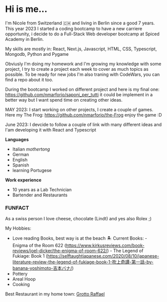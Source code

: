 
# Hi is me...

I'm Nicole from Switzerland 🇨🇭 and living in Berlin since a good 7 years.
This year 2023 I started a coding bootcamp to have a new carriere opportunity, i decide to do a Full-Stack Web developer bootcamp at Spiced Academy in Berlin.

My skills are mostly in:
React, Next.js, Javascript, HTML, CSS, Typescript, Mongodb, Python and Pygame

Obviusly I'm doing my homework and I'm growing my knowledge with some project, I try to create a project each week to cover as much topics as possible.
To be ready for new jobs I'm also traning with CodeWars, you can find a repo about it too.

During the bootcamp I worked on different project and here is my final one:
https://github.com/nmarforio/saponi_per_tutti
it could be implement in a better way but I want spend time on creating other ideas.

MAY 2023:
I start working on other projects, I create a couple of games. Here my The Frog:
https://github.com/nmarforio/the-Frog 
enjoy the game :D

June 2023:
I devcide to follow a couple of link with many different ideas and I'am developing it with React and Typescript

**Languages**
- Italian _mothertong_
- German
- English
- Spanish
- learning Portugese

**Work experience**
- 10 years as a Lab Technician
- Bartender and Restaurants


### FUNFACT

As a swiss person I love cheese, chocolate (Lindt) and yes also Rolex ;)



My Hobbies:
- Love reading Books, best way is at the beach 🏝️ Current Books:
      - Enigma of the Room 622 (https://www.kirkusreviews.com/book-reviews/joel-dicker/the-enigma-of-room-622/)
      - The Legend of Fukiage: Book 1 (https://selftaughtjapanese.com/2020/08/10/japanese-literature-review-the-legend-of-fukiage-book-1-吹上奇譚-第一話-by-banana-yoshimoto-吉本バナ/)
- Pottery
- Areal Hoop
- Cooking


Best Restaurant in my home town:
[Grotto Raffael](https://grottoraffael.ch/)





